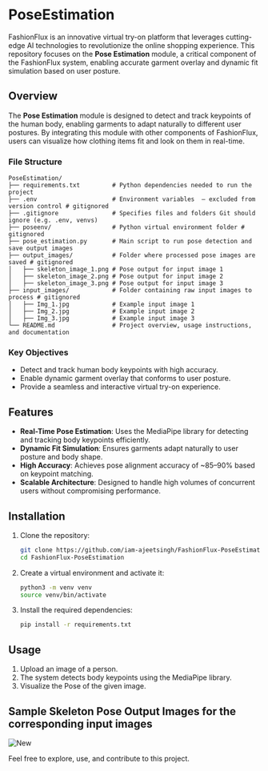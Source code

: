 # PoseEstimation 

FashionFlux is an innovative virtual try-on platform that leverages cutting-edge AI technologies to revolutionize the online shopping experience. This repository focuses on the **Pose Estimation** module, a critical component of the FashionFlux system, enabling accurate garment overlay and dynamic fit simulation based on user posture.

## Overview

The **Pose Estimation** module is designed to detect and track keypoints of the human body, enabling garments to adapt naturally to different user postures. By integrating this module with other components of FashionFlux, users can visualize how clothing items fit and look on them in real-time.

### File Structure

```
PoseEstimation/
├── requirements.txt         # Python dependencies needed to run the project
├── .env                     # Environment variables  — excluded from version control # gitignored
├── .gitignore               # Specifies files and folders Git should ignore (e.g. .env, venvs)
├── poseenv/                 # Python virtual environment folder # gitignored
├── pose_estimation.py       # Main script to run pose detection and save output images
├── output_images/           # Folder where processed pose images are saved # gitignored
│   ├── skeleton_image_1.png # Pose output for input image 1
│   ├── skeleton_image_2.png # Pose output for input image 2
│   ├── skeleton_image_3.png # Pose output for input image 3
├── input_images/            # Folder containing raw input images to process # gitignored
│   ├── Img_1.jpg            # Example input image 1
│   ├── Img_2.jpg            # Example input image 2
│   ├── Img_3.jpg            # Example input image 3  
└── README.md                # Project overview, usage instructions, and documentation
```

### Key Objectives
- Detect and track human body keypoints with high accuracy.
- Enable dynamic garment overlay that conforms to user posture.
- Provide a seamless and interactive virtual try-on experience.


## Features

- **Real-Time Pose Estimation**: Uses the MediaPipe library for detecting and tracking body keypoints efficiently.
- **Dynamic Fit Simulation**: Ensures garments adapt naturally to user posture and body shape.
- **High Accuracy**: Achieves pose alignment accuracy of ~85–90% based on keypoint matching.
- **Scalable Architecture**: Designed to handle high volumes of concurrent users without compromising performance.


## Installation

1. Clone the repository:
   ```bash
   git clone https://github.com/iam-ajeetsingh/FashionFlux-PoseEstimation.git
   cd FashionFlux-PoseEstimation

2. Create a virtual environment and activate it:
   ```bash
   python3 -m venv venv
   source venv/bin/activate

3. Install the required dependencies:
   ```bash
   pip install -r requirements.txt

## Usage

1. Upload an image of a person.
2. The system detects body keypoints using the MediaPipe library.
3. Visualize the Pose of the given image.

## Sample Skeleton Pose Output Images for the corresponding input images 

![New](https://github.com/user-attachments/assets/b3f8ba4c-be4c-48f9-a8c5-8c92d7f3efd4)


Feel free to explore, use, and contribute to this project.



   
